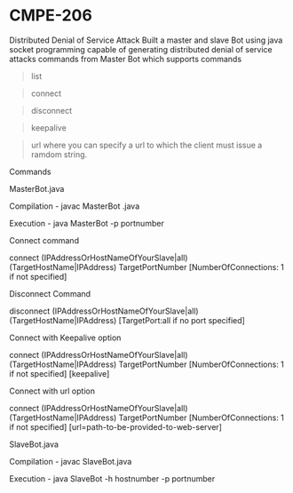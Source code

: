# CMPE-206
Distributed Denial of Service Attack
Built a master and slave Bot using java socket programming capable of generating distributed denial of service attacks commands from Master Bot which supports commands 

>list


>connect

> disconnect

> keepalive

> url where you can specify a url to which the client must issue a ramdom string. 

Commands

MasterBot.java

Compilation - javac MasterBot .java

Execution - java MasterBot -p portnumber

Connect command

connect (IPAddressOrHostNameOfYourSlave|all) (TargetHostName|IPAddress) TargetPortNumber [NumberOfConnections: 1 if not specified]

Disconnect Command

disconnect (IPAddressOrHostNameOfYourSlave|all) (TargetHostName|IPAddress) [TargetPort:all if no port specified]

Connect with Keepalive option

connect (IPAddressOrHostNameOfYourSlave|all) (TargetHostName|IPAddress) TargetPortNumber [NumberOfConnections: 1 if not specified] [keepalive]

Connect with url option

connect (IPAddressOrHostNameOfYourSlave|all) (TargetHostName|IPAddress) TargetPortNumber [NumberOfConnections: 1 if not specified] [url=path-to-be-provided-to-web-server]


SlaveBot.java

Compilation - javac SlaveBot.java

Execution - java SlaveBot -h hostnumber -p portnumber

